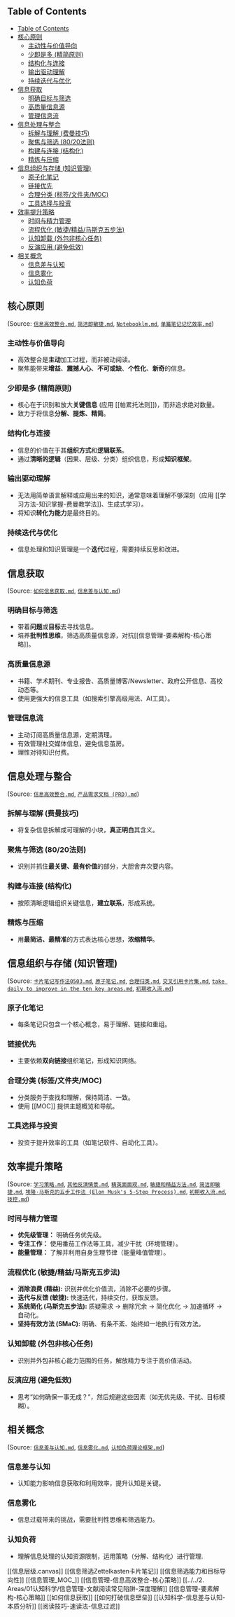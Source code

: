 ## Table of Contents

- [Table of Contents](#table-of-contents)
- [核心原则](#核心原则)
  - [主动性与价值导向](#主动性与价值导向)
  - [少即是多 (精简原则)](#少即是多-精简原则)
  - [结构化与连接](#结构化与连接)
  - [输出驱动理解](#输出驱动理解)
  - [持续迭代与优化](#持续迭代与优化)
- [信息获取](#信息获取)
  - [明确目标与筛选](#明确目标与筛选)
  - [高质量信息源](#高质量信息源)
  - [管理信息流](#管理信息流)
- [信息处理与整合](#信息处理与整合)
  - [拆解与理解 (费曼技巧)](#拆解与理解-费曼技巧)
  - [聚焦与筛选 (80/20法则)](#聚焦与筛选-8020法则)
  - [构建与连接 (结构化)](#构建与连接-结构化)
  - [精炼与压缩](#精炼与压缩)
- [信息组织与存储 (知识管理)](#信息组织与存储-知识管理)
  - [原子化笔记](#原子化笔记)
  - [链接优先](#链接优先)
  - [合理分类 (标签/文件夹/MOC)](#合理分类-标签文件夹moc)
  - [工具选择与投资](#工具选择与投资)
- [效率提升策略](#效率提升策略)
  - [时间与精力管理](#时间与精力管理)
  - [流程优化 (敏捷/精益/马斯克五步法)](#流程优化-敏捷精益马斯克五步法)
  - [认知卸载 (外包非核心任务)](#认知卸载-外包非核心任务)
  - [反演应用 (避免低效)](#反演应用-避免低效)
- [相关概念](#相关概念)
  - [信息差与认知](#信息差与认知)
  - [信息雾化](#信息雾化)
  - [认知负荷](#认知负荷)

## 核心原则

(Source: [`信息高效整合.md`](信息管理-信息高效整合-核心策略.md), [`简洁即敏捷.md`](敏捷-简洁原则-价值驱动.md), [`Notebooklm.md`](Notebooklm.md), [`单篇笔记记忆效率.md`](记忆科学-笔记记忆效率-数据分析.md))

### 主动性与价值导向

- 高效整合是**主动**加工过程，而非被动阅读。
- 聚焦能带来**增益**、**震撼人心**、**不可或缺**、**个性化**、**新奇**的信息。

### 少即是多 (精简原则)

- 核心在于识别和放大**关键信息** (应用 [[帕累托法则]])，而非追求绝对数量。
- 致力于将信息**分解、提炼、精简**。

### 结构化与连接

- 信息的价值在于其**组织方式**和**逻辑联系**。
- 通过**清晰的逻辑**（因果、层级、分类）组织信息，形成**知识框架**。

### 输出驱动理解

- 无法用简单语言解释或应用出来的知识，通常意味着理解不够深刻（应用 [[学习方法-知识掌握-费曼教学法]]、生成式学习）。
- 将知识**转化为能力**是最终目的。

### 持续迭代与优化

- 信息处理和知识管理是一个**迭代**过程，需要持续反思和改进。

## 信息获取

(Source: [`如何信息获取.md`](如何信息获取.md), [`信息差与认知.md`](认知科学-信息差与认知-本质分析.md))

### 明确目标与筛选

- 带着**问题**或**目标**去寻找信息。
- 培养**批判性思维**，筛选高质量信息源，对抗[[信息管理-要素解构-核心策略]]。

### 高质量信息源

- 书籍、学术期刊、专业报告、高质量博客/Newsletter、政府公开信息、高校动态等。
- 使用更强大的信息工具（如搜索引擎高级用法、AI工具）。

### 管理信息流

- 主动订阅高质量信息源，定期清理。
- 有效管理社交媒体信息，避免信息茧房。
- 理性对待知识付费。

## 信息处理与整合

(Source: [`信息高效整合.md`](信息管理-信息高效整合-核心策略.md), [`产品需求文档 (PRD).md`](产品需求文档%20(PRD).md))

### 拆解与理解 (费曼技巧)

- 将复杂信息拆解成可理解的小块，**真正明白**其含义。

### 聚焦与筛选 (80/20法则)

- 识别并抓住**最关键、最有价值**的部分，大胆舍弃次要内容。

### 构建与连接 (结构化)

- 按照清晰逻辑组织关键信息，**建立联系**，形成系统。

### 精炼与压缩

- 用**最简洁、最精准**的方式表达核心思想，**浓缩精华**。

## 信息组织与存储 (知识管理)

(Source: [`卡片笔记写作法0503.md`](卡片笔记写作法0503.md), [`原子笔记.md`](assets/原子笔记.md), [`合理归类.md`](合理归类.md), [`交叉引用卡片集.md`](交叉引用卡片集.md), [`take daily to improve in the ten key areas.md`](../../2.%20Areas/01认知科学/take%20daily%20to%20improve%20in%20the%20ten%20key%20areas.md), [`初期收入流.md`](单人创业-变现策略-早期探索.md))

### 原子化笔记

- 每条笔记只包含一个核心概念，易于理解、链接和重组。

### 链接优先

- 主要依赖**双向链接**组织笔记，形成知识网络。

### 合理分类 (标签/文件夹/MOC)

- 分类服务于查找和理解，保持简洁、一致。
- 使用 [[MOC]] 提供主题概览和导航。

### 工具选择与投资

- 投资于提升效率的工具（如笔记软件、自动化工具）。

## 效率提升策略

(Source: [`学习策略.md`](学习技能-知识掌握-策略组合.md), [`其他反演情景.md`](决策优化-反演思维-避坑指南.md), [`精英面面观.md`](精英研究-特质解析-行为洞察.md), [`敏捷和精益方法.md`](敏捷和精益方法.md), [`简洁即敏捷.md`](敏捷-简洁原则-价值驱动.md), [`埃隆·马斯克的五步工作法 (Elon Musk's 5-Step Process).md`](埃隆·马斯克的五步工作法%20(Elon%20Musk's%205-Step%20Process).md), [`初期收入流.md`](单人创业-变现策略-早期探索.md), [`技控.md`](技控.md))

### 时间与精力管理

- **优先级管理：** 明确任务优先级。
- **专注工作：** 使用番茄工作法等工具，减少干扰（环境管理）。
- **能量管理：** 了解并利用自身生理节律（能量峰值管理）。

### 流程优化 (敏捷/精益/马斯克五步法)

- **消除浪费 (精益):** 识别并优化价值流，消除不必要的步骤。
- **迭代与反馈 (敏捷):** 快速迭代，持续交付，获取反馈。
- **系统简化 (马斯克五步法):** 质疑需求 -> 删除冗余 -> 简化优化 -> 加速循环 -> 自动化。
- **坚持有效方法 (SMaC):** 明确、有条不紊、始终如一地执行有效方法。

### 认知卸载 (外包非核心任务)

- 识别并外包非核心能力范围的任务，解放精力专注于高价值活动。

### 反演应用 (避免低效)

- 思考“如何确保一事无成？”，然后规避这些因素（如无优先级、干扰、目标模糊）。

## 相关概念

(Source: [`信息差与认知.md`](认知科学-信息差与认知-本质分析.md), [`信息雾化.md`](信息管理-要素解构-核心策略.md), [`认知负荷理论框架.md`](认知科学-认知负荷-理论框架.md))

### 信息差与认知

- 认知能力影响信息获取和利用效率，提升认知是关键。

### 信息雾化

- 信息过载带来的挑战，需要批判性思维和筛选能力。

### 认知负荷

- 理解信息处理的认知资源限制，运用策略（分解、结构化）进行管理.

[[信息层级.canvas]]
[[信息筛选Zettelkasten卡片笔记]]
[[信息筛选能力和目标导向性]]
[[信息管理_MOC_]]
[[信息管理-信息高效整合-核心策略]]
[[../../2. Areas/01认知科学/信息管理-文献阅读常见陷阱-深度理解]]
[[信息管理-要素解构-核心策略]]
[[如何信息获取]]
[[如何打破信息壁垒]]
[[认知科学-信息差与认知-本质分析]]
[[阅读技巧-速读法-信息过滤]]

